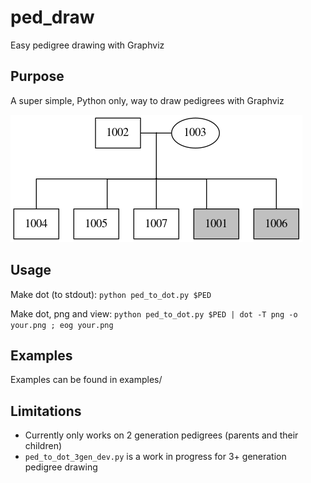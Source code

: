 # ped_draw
Easy pedigree drawing with Graphviz

## Purpose
A super simple, Python only, way to draw pedigrees with Graphviz

![tmp.png](tmp.png "tmp.png")

## Usage
Make dot (to stdout):
`python ped_to_dot.py $PED`

Make dot, png and view:
`python ped_to_dot.py $PED | dot -T png -o your.png ; eog your.png`

## Examples
Examples can be found in examples/

## Limitations
- Currently only works on 2 generation pedigrees (parents and their children)
- `ped_to_dot_3gen_dev.py` is a work in progress for 3+ generation pedigree drawing
